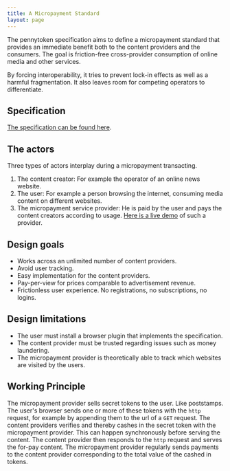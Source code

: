 ```yaml
---
title: A Micropayment Standard
layout: page
---
```



The pennytoken specification aims to define a micropayment standard that provides an immediate benefit both to the content providers and the consumers. The goal is friction-free cross-provider consumption of online media and other services. 

By forcing interoperability, it tries to prevent lock-in effects as well as a harmful fragmentation. It also leaves room for competing operators to differentiate.

## Specification

[The specification can be found here](details/).

## The actors 

Three types of actors interplay during a micropayment transacting. 

1. The content creator: 
    For example the operator of an online news website. 
2. The user: 
    For example a person browsing the internet, consuming media content on different websites. 
3. The micropayment service provider: 
    He is paid by the user and pays the content creators according to usage. 
    [Here is a live demo](micropayment-service.boosted.science) of such a provider.

## Design goals 
 * Works across an unlimited number of content providers. 
 * Avoid user tracking. 
 * Easy implementation for the content providers.
 * Pay-per-view for prices comparable to advertisement revenue. 
 * Frictionless user experience. No registrations, no subscriptions, no logins. 

## Design limitations 
 * The user must install a browser plugin that implements the specification. 
 * The content provider must be trusted regarding issues such as money laundering. 
 * The micropayment provider is theoretically able to track which websites are visited by the users. 


## Working Principle 
The micropayment provider sells secret tokens to the user. Like poststamps. 
The user's browser sends one or more of these tokens with the `http` request, for example by appending them to the url of a `GET` request. 
The content providers verifies and thereby cashes in the secret token with the micropayment provider. This can happen synchronously before serving the content. The content provider then responds to the `http` request and serves the for-pay content.
The micropayment provider regularly sends payments to the content provider corresponding to the total value of the cashed in tokens. 
